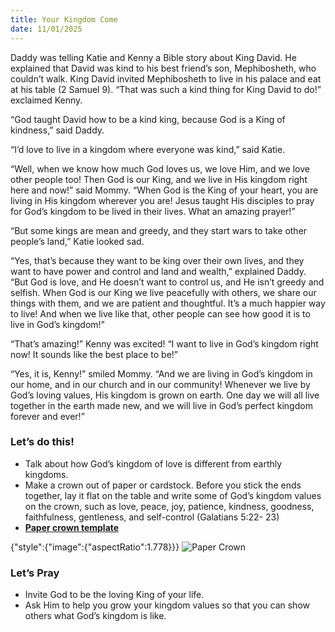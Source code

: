 ```yaml
---
title: Your Kingdom Come
date: 11/01/2025
---
```


Daddy was telling Katie and Kenny a Bible story about King David. He explained that David was kind to his best friend’s son, Mephibosheth, who couldn’t walk. King David invited Mephibosheth to live in his palace and eat at his table (2 Samuel 9). “That was such a kind thing for King David to do!” exclaimed Kenny.

“God taught David how to be a kind king, because God is a King of kindness,” said Daddy.

“I’d love to live in a kingdom where everyone was kind,” said Katie.

“Well, when we know how much God loves us, we love Him, and we love other people too! Then God is our King, and we live in His kingdom right here and now!” said Mommy. “When God is the King of your heart, you are living in His kingdom wherever you are! Jesus taught His disciples to pray for God’s kingdom to be lived in their lives. What an amazing prayer!”

“But some kings are mean and greedy, and they start wars to take other people’s land,” Katie looked sad.

“Yes, that’s because they want to be king over their own lives, and they want to have power and control and land and wealth,” explained Daddy. “But God is love, and He doesn’t want to control us, and He isn’t greedy and selfish. When God is our King we live peacefully with others, we share our things with them, and we are patient and thoughtful. It’s a much happier way to live! And when we live like that, other people can see how good it is to live in God’s kingdom!”

“That’s amazing!” Kenny was excited! “I want to live in God’s kingdom right now! It sounds like the best place to be!”

“Yes, it is, Kenny!” smiled Mommy. “And we are living in God’s kingdom in our home, and in our church and in our community! Whenever we live by God’s loving values, His kingdom is grown on earth. One day we will all live together in the earth made new, and we will live in God’s perfect kingdom forever and ever!”

### Let’s do this!

- Talk about how God’s kingdom of love is different from earthly kingdoms.
- Make a crown out of paper or cardstock. Before you stick the ends together, lay it flat on the table and write some of God’s kingdom values on the crown, such as love, peace, joy, patience, kindness, goodness, faithfulness, gentleness, and self-control (Galatians 5:22- 23)
- [**Paper crown template**](https://superstarworksheets.com/wp-content/uploads/2024/02/KingCrownTemplate.pdf)

{"style":{"image":{"aspectRatio":1.778}}}
![Paper Crown](https://sabbath-school-resources-assets.adventech.io/en/devo/ten-days-of-prayer-2025-childrens-resource/01-daily-prayer-guides-04-your-kingdom-come/image.png)

### Let’s Pray

- Invite God to be the loving King of your life.
- Ask Him to help you grow your kingdom values so that you can show others what God’s kingdom is like.